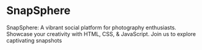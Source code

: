 # SnapSphere
SnapSphere: A vibrant social platform for photography enthusiasts. Showcase your creativity with HTML, CSS, &amp; JavaScript. Join us to explore captivating snapshots
